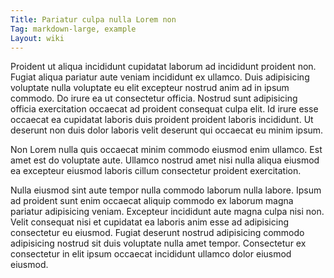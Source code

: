 ```yaml
---
Title: Pariatur culpa nulla Lorem non
Tag: markdown-large, example
Layout: wiki
---
```

Proident ut aliqua incididunt cupidatat laborum ad incididunt proident non. Fugiat aliqua pariatur aute veniam incididunt ex ullamco. Duis adipisicing voluptate nulla voluptate eu elit excepteur nostrud anim ad in ipsum commodo. Do irure ea ut consectetur officia. Nostrud sunt adipisicing officia exercitation occaecat ad proident consequat culpa elit. Id irure esse occaecat ea cupidatat laboris duis proident proident laboris incididunt. Ut deserunt non duis dolor laboris velit deserunt qui occaecat eu minim ipsum.

Non Lorem nulla quis occaecat minim commodo eiusmod enim ullamco. Est amet est do voluptate aute. Ullamco nostrud amet nisi nulla aliqua eiusmod ea excepteur eiusmod laboris cillum consectetur proident exercitation.

Nulla eiusmod sint aute tempor nulla commodo laborum nulla labore. Ipsum ad proident sunt enim occaecat aliquip commodo ex laborum magna pariatur adipisicing veniam. Excepteur incididunt aute magna culpa nisi non. Velit consequat nisi et cupidatat ea laboris anim esse ad adipisicing consectetur eu eiusmod. Fugiat deserunt nostrud adipisicing commodo adipisicing nostrud sit duis voluptate nulla amet tempor. Consectetur ex consectetur in elit ipsum occaecat incididunt ullamco dolor eiusmod eiusmod.